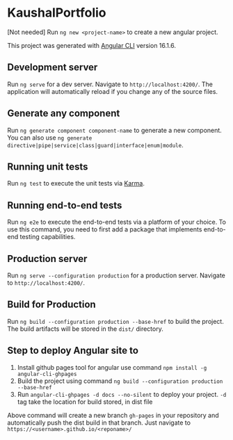 # KaushalPortfolio

[Not needed] Run `ng new <project-name>` to create a new angular project.

This project was generated with [Angular CLI](https://github.com/angular/angular-cli) version 16.1.6.

## Development server

Run `ng serve` for a dev server. Navigate to `http://localhost:4200/`. The application will automatically reload if you change any of the source files.

## Generate any component

Run `ng generate component component-name` to generate a new component. You can also use `ng generate directive|pipe|service|class|guard|interface|enum|module`.

## Running unit tests

Run `ng test` to execute the unit tests via [Karma](https://karma-runner.github.io).

## Running end-to-end tests

Run `ng e2e` to execute the end-to-end tests via a platform of your choice. To use this command, you need to first add a package that implements end-to-end testing capabilities.

## Production server

Run `ng serve --configuration production` for a production server. Navigate to `http://localhost:4200/`.

## Build for Production

Run `ng build --configuration production --base-href` to build the project. The build artifacts will be stored in the `dist/` directory.

## Step to deploy Angular site to

1. Install github pages tool for angular use command `npm install -g angular-cli-ghpages`
2. Build the project using command `ng build --configuration production --base-href`
3. Run `angular-cli-ghpages -d docs --no-silent` to deploy your project. `-d` tag take the location for build stored, in dist file

Above command will create a new branch `gh-pages` in your repository and automatically push the dist build in that branch. Just navigate to `https://<username>.github.io/<reponame>/`
